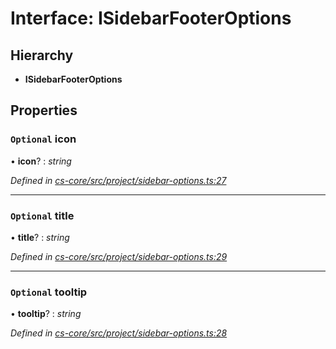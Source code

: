 # Interface: ISidebarFooterOptions

## Hierarchy

* **ISidebarFooterOptions**

## Properties

### `Optional` icon

• **icon**? : *string*

*Defined in [cs-core/src/project/sidebar-options.ts:27](https://github.com/RichardHovenkamp/csnext/blob/0e0b9b29/packages/cs-core/src/project/sidebar-options.ts#L27)*

___

### `Optional` title

• **title**? : *string*

*Defined in [cs-core/src/project/sidebar-options.ts:29](https://github.com/RichardHovenkamp/csnext/blob/0e0b9b29/packages/cs-core/src/project/sidebar-options.ts#L29)*

___

### `Optional` tooltip

• **tooltip**? : *string*

*Defined in [cs-core/src/project/sidebar-options.ts:28](https://github.com/RichardHovenkamp/csnext/blob/0e0b9b29/packages/cs-core/src/project/sidebar-options.ts#L28)*
